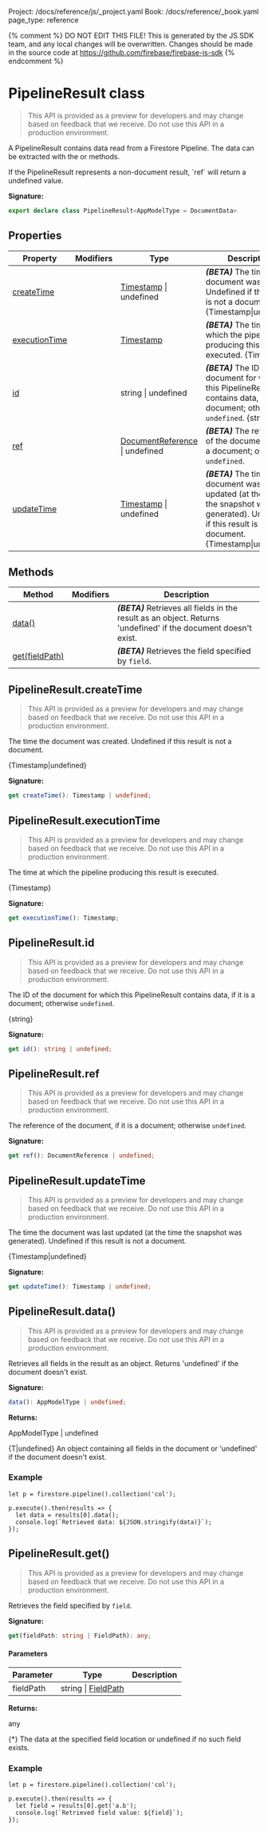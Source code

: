 Project: /docs/reference/js/_project.yaml
Book: /docs/reference/_book.yaml
page_type: reference

{% comment %}
DO NOT EDIT THIS FILE!
This is generated by the JS SDK team, and any local changes will be
overwritten. Changes should be made in the source code at
https://github.com/firebase/firebase-js-sdk
{% endcomment %}

# PipelineResult class
> This API is provided as a preview for developers and may change based on feedback that we receive. Do not use this API in a production environment.
> 

A PipelineResult contains data read from a Firestore Pipeline. The data can be extracted with the  or  methods.

<p>If the PipelineResult represents a non-document result, `ref` will return a undefined value.

<b>Signature:</b>

```typescript
export declare class PipelineResult<AppModelType = DocumentData> 
```

## Properties

|  Property | Modifiers | Type | Description |
|  --- | --- | --- | --- |
|  [createTime](./firestore_lite.pipelineresult.md#pipelineresultcreatetime) |  | [Timestamp](./firestore_lite.timestamp.md#timestamp_class) \| undefined | <b><i>(BETA)</i></b> The time the document was created. Undefined if this result is not a document. {<!-- -->Timestamp\|undefined<!-- -->} |
|  [executionTime](./firestore_lite.pipelineresult.md#pipelineresultexecutiontime) |  | [Timestamp](./firestore_lite.timestamp.md#timestamp_class) | <b><i>(BETA)</i></b> The time at which the pipeline producing this result is executed. {<!-- -->Timestamp<!-- -->} |
|  [id](./firestore_lite.pipelineresult.md#pipelineresultid) |  | string \| undefined | <b><i>(BETA)</i></b> The ID of the document for which this PipelineResult contains data, if it is a document; otherwise <code>undefined</code>. {<!-- -->string<!-- -->} |
|  [ref](./firestore_lite.pipelineresult.md#pipelineresultref) |  | [DocumentReference](./firestore_lite.documentreference.md#documentreference_class) \| undefined | <b><i>(BETA)</i></b> The reference of the document, if it is a document; otherwise <code>undefined</code>. |
|  [updateTime](./firestore_lite.pipelineresult.md#pipelineresultupdatetime) |  | [Timestamp](./firestore_lite.timestamp.md#timestamp_class) \| undefined | <b><i>(BETA)</i></b> The time the document was last updated (at the time the snapshot was generated). Undefined if this result is not a document. {<!-- -->Timestamp\|undefined<!-- -->} |

## Methods

|  Method | Modifiers | Description |
|  --- | --- | --- |
|  [data()](./firestore_lite.pipelineresult.md#pipelineresultdata) |  | <b><i>(BETA)</i></b> Retrieves all fields in the result as an object. Returns 'undefined' if the document doesn't exist. |
|  [get(fieldPath)](./firestore_lite.pipelineresult.md#pipelineresultget) |  | <b><i>(BETA)</i></b> Retrieves the field specified by <code>field</code>. |

## PipelineResult.createTime

> This API is provided as a preview for developers and may change based on feedback that we receive. Do not use this API in a production environment.
> 

The time the document was created. Undefined if this result is not a document.

 {<!-- -->Timestamp\|undefined<!-- -->}

<b>Signature:</b>

```typescript
get createTime(): Timestamp | undefined;
```

## PipelineResult.executionTime

> This API is provided as a preview for developers and may change based on feedback that we receive. Do not use this API in a production environment.
> 

The time at which the pipeline producing this result is executed.

 {<!-- -->Timestamp<!-- -->}

<b>Signature:</b>

```typescript
get executionTime(): Timestamp;
```

## PipelineResult.id

> This API is provided as a preview for developers and may change based on feedback that we receive. Do not use this API in a production environment.
> 

The ID of the document for which this PipelineResult contains data, if it is a document; otherwise `undefined`<!-- -->.

 {<!-- -->string<!-- -->}

<b>Signature:</b>

```typescript
get id(): string | undefined;
```

## PipelineResult.ref

> This API is provided as a preview for developers and may change based on feedback that we receive. Do not use this API in a production environment.
> 

The reference of the document, if it is a document; otherwise `undefined`<!-- -->.

<b>Signature:</b>

```typescript
get ref(): DocumentReference | undefined;
```

## PipelineResult.updateTime

> This API is provided as a preview for developers and may change based on feedback that we receive. Do not use this API in a production environment.
> 

The time the document was last updated (at the time the snapshot was generated). Undefined if this result is not a document.

 {<!-- -->Timestamp\|undefined<!-- -->}

<b>Signature:</b>

```typescript
get updateTime(): Timestamp | undefined;
```

## PipelineResult.data()

> This API is provided as a preview for developers and may change based on feedback that we receive. Do not use this API in a production environment.
> 

Retrieves all fields in the result as an object. Returns 'undefined' if the document doesn't exist.

<b>Signature:</b>

```typescript
data(): AppModelType | undefined;
```
<b>Returns:</b>

AppModelType \| undefined

{<!-- -->T\|undefined<!-- -->} An object containing all fields in the document or 'undefined' if the document doesn't exist.

### Example


```
let p = firestore.pipeline().collection('col');

p.execute().then(results => {
  let data = results[0].data();
  console.log(`Retrieved data: ${JSON.stringify(data)}`);
});

```

## PipelineResult.get()

> This API is provided as a preview for developers and may change based on feedback that we receive. Do not use this API in a production environment.
> 

Retrieves the field specified by `field`<!-- -->.

<b>Signature:</b>

```typescript
get(fieldPath: string | FieldPath): any;
```

#### Parameters

|  Parameter | Type | Description |
|  --- | --- | --- |
|  fieldPath | string \| [FieldPath](./firestore_lite.fieldpath.md#fieldpath_class) |  |

<b>Returns:</b>

any

{<!-- -->\*<!-- -->} The data at the specified field location or undefined if no such field exists.

### Example


```
let p = firestore.pipeline().collection('col');

p.execute().then(results => {
  let field = results[0].get('a.b');
  console.log(`Retrieved field value: ${field}`);
});

```

